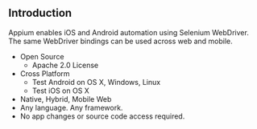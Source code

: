 ## Introduction

Appium enables iOS and Android automation using Selenium WebDriver.
The same WebDriver bindings can be used across web and mobile.

- Open Source
  - Apache 2.0 License
- Cross Platform
  - Test Android on OS X, Windows, Linux
  - Test iOS on OS X
- Native, Hybrid, Mobile Web
- Any language. Any framework.
- No app changes or source code access required.